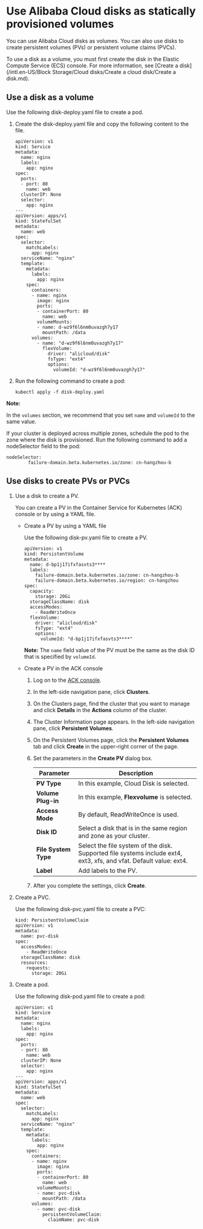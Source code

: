 # Use Alibaba Cloud disks as statically provisioned volumes

You can use Alibaba Cloud disks as volumes. You can also use disks to create persistent volumes \(PVs\) or persistent volume claims \(PVCs\).

To use a disk as a volume, you must first create the disk in the Elastic Compute Service \(ECS\) console. For more information, see [Create a disk](/intl.en-US/Block Storage/Cloud disks/Create a cloud disk/Create a disk.md).

## Use a disk as a volume

Use the following disk-deploy.yaml file to create a pod.

1.  Create the disk-deploy.yaml file and copy the following content to the file.

    ```
    apiVersion: v1
    kind: Service
    metadata:
      name: nginx
      labels:
        app: nginx
    spec:
      ports:
      - port: 80
        name: web
      clusterIP: None
      selector:
        app: nginx
    ---
    apiVersion: apps/v1
    kind: StatefulSet
    metadata:
      name: web
    spec:
      selector:
        matchLabels:
          app: nginx
      serviceName: "nginx"
      template:
        metadata:
          labels:
            app: nginx
        spec:
          containers:
          - name: nginx
            image: nginx
            ports:
            - containerPort: 80
              name: web
            volumeMounts:
            - name: d-wz9f6l6nm0uvazgh7y17
              mountPath: /data
          volumes:
            - name: "d-wz9f6l6nm0uvazgh7y17"
              flexVolume:
                driver: "alicloud/disk"
                fsType: "ext4"
                options:
                  volumeId: "d-wz9f6l6nm0uvazgh7y17"
    ```

2.  Run the following command to create a pod:

    ```
    kubectl apply -f disk-deploy.yaml
    ```


**Note:**

In the `volumes` section, we recommend that you set `name` and `volumeId` to the same value.

If your cluster is deployed across multiple zones, schedule the pod to the zone where the disk is provisioned. Run the following command to add a nodeSelector field to the pod:

```
nodeSelector:
        failure-domain.beta.kubernetes.io/zone: cn-hangzhou-b
```

## Use disks to create PVs or PVCs

1.  Use a disk to create a PV.

    You can create a PV in the Container Service for Kubernetes \(ACK\) console or by using a YAML file.

    -   Create a PV by using a YAML file

        Use the following disk-pv.yaml file to create a PV.

        ```
        apiVersion: v1
        kind: PersistentVolume
        metadata:
          name: d-bp1j17ifxfasvts3****
          labels:
            failure-domain.beta.kubernetes.io/zone: cn-hangzhou-b
            failure-domain.beta.kubernetes.io/region: cn-hangzhou
        spec:
          capacity:
            storage: 20Gi
          storageClassName: disk
          accessModes:
            - ReadWriteOnce
          flexVolume:
            driver: "alicloud/disk"
            fsType: "ext4"
            options:
              volumeId: "d-bp1j17ifxfasvts3****"
        ```

        **Note:** The `name` field value of the PV must be the same as the disk ID that is specified by `volumeId`.

    -   Create a PV in the ACK console
        1.  Log on to the [ACK console](https://cs.console.aliyun.com).
        2.  In the left-side navigation pane, click **Clusters**.
        3.  On the Clusters page, find the cluster that you want to manage and click **Details** in the **Actions** column of the cluster.
        4.  The Cluster Information page appears. In the left-side navigation pane, click **Persistent Volumes**.
        5.  On the Persistent Volumes page, click the **Persistent Volumes** tab and click **Create** in the upper-right corner of the page.
        6.  Set the parameters in the **Create PV** dialog box.

            |Parameter|Description|
            |---------|-----------|
            |**PV Type**|In this example, Cloud Disk is selected.|
            |**Volume Plug-in**|In this example, **Flexvolume** is selected.|
            |**Access Mode**|By default, ReadWriteOnce is used.|
            |**Disk ID**|Select a disk that is in the same region and zone as your cluster.|
            |**File System Type**|Select the file system of the disk. Supported file systems include ext4, ext3, xfs, and vfat. Default value: ext4.|
            |**Label**|Add labels to the PV.|

        7.  After you complete the settings, click **Create**.
2.  Create a PVC.

    Use the following disk-pvc.yaml file to create a PVC:

    ```
    kind: PersistentVolumeClaim
    apiVersion: v1
    metadata:
      name: pvc-disk
    spec:
      accessModes:
        - ReadWriteOnce
      storageClassName: disk
      resources:
        requests:
          storage: 20Gi
    ```

3.  Create a pod.

    Use the following disk-pod.yaml file to create a pod:

    ```
    apiVersion: v1
    kind: Service
    metadata:
      name: nginx
      labels:
        app: nginx
    spec:
      ports:
      - port: 80
        name: web
      clusterIP: None
      selector:
        app: nginx
    ---
    apiVersion: apps/v1
    kind: StatefulSet
    metadata:
      name: web
    spec:
      selector:
        matchLabels:
          app: nginx
      serviceName: "nginx"
      template:
        metadata:
          labels:
            app: nginx
        spec:
          containers:
          - name: nginx
            image: nginx
            ports:
            - containerPort: 80
              name: web
            volumeMounts:
            - name: pvc-disk
              mountPath: /data
          volumes:
            - name: pvc-disk
              persistentVolumeClaim:
                claimName: pvc-disk
    ```


